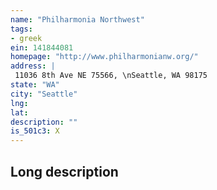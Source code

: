 ```yaml
---
name: "Philharmonia Northwest"
tags:
- greek
ein: 141844081
homepage: "http://www.philharmonianw.org/"
address: |
 11036 8th Ave NE 75566, \nSeattle, WA 98175
state: "WA"
city: "Seattle"
lng: 
lat: 
description: ""
is_501c3: X
---
```


## Long description


